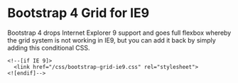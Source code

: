 # Bootstrap 4 Grid for IE9

Bootstrap 4 drops Internet Explorer 9 support and goes full flexbox whereby the grid system is not working in IE9, but you can add it back by simply adding this conditional CSS.

```
<!--[if IE 9]>
  <link href="/css/bootstrap-grid-ie9.css" rel="stylesheet">
<![endif]-->
```

